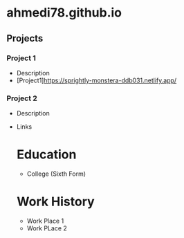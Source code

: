 # ahmedi78.github.io

## Projects
### Project 1
- Description
- [Project1]https://sprightly-monstera-ddb031.netlify.app/

### Project 2
- Description
- Links

  # Education
  - College (Sixth Form)

  # Work History
  - Work Place 1
  - Work PLace 2
